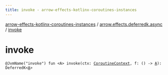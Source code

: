 ```yaml
---
title: invoke - arrow-effects-kotlinx-coroutines-instances
---
```


[arrow-effects-kotlinx-coroutines-instances](../index.html) / [arrow.effects.deferredk.async](index.html) / [invoke](./invoke.html)

# invoke

`@JvmName("invoke") fun <A> invoke(ctx: `[`CoroutineContext`](https://kotlinlang.org/api/latest/jvm/stdlib/kotlin.coroutines/-coroutine-context/index.html)`, f: () -> `[`A`](invoke.html#A)`): DeferredK<`[`A`](invoke.html#A)`>`
